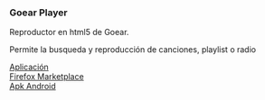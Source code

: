 <h3>Goear Player</h3>
Reproductor en html5 de Goear.

Permite la busqueda y reproducción de canciones, playlist o radio

<a href="http://salvacam.x10.mx/goear" target="_blank">Aplicación</a>
<br/>
<a href="https://marketplace.firefox.com/app/goear-player/" target="_blank">Firefox Marketplace</a>
<br/>
<a href="http://salvacam.x10.mx/goear/goear.apk" target="_blank">Apk Android</a>